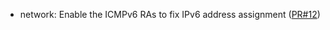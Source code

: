 - network: Enable the ICMPv6 RAs to fix IPv6 address assignment ([PR#12](https://github.com/flatcar-linux/coreos-cloudinit/pull/12))
